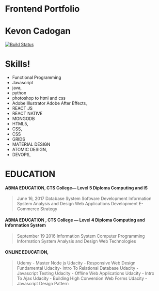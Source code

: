 # Frontend Portfolio
# Kevon Cadogan


[![Build Status](https://travis-ci.org/joemccann/dillinger.svg?branch=master)](https://travis-ci.org/joemccann/dillinger)



# Skills!

  - Functional Programming 
  - Javascript
  - java,
  - python
  - photoshop to html and css
  - Adobe Illustrator Adobe After Effects,
  - REACT JS 
  - REACT NATIVE 
  - MONGODB 
  - HTML5, 
  - CSS,
  - CSS 
  - GRIDS
  - MATERIAL DESIGN
  - ATOMIC DESIGN,
  - DEVOPS,


# EDUCATION

#### ABMA EDUCATION, CTS College— Level 5 Diploma Computing and IS
>June 16, 2017
>Database System
>Software Development
>Information System Analysis and Design 
>Web Applications Development
>E-Commerce Strategy


#### ABMA EDUCATION , CTS College — Level 4 Diploma Computing and Information System
>September 19 2016
>Information System
>Computer Programming 
>Information System Analysis  and Design
>Web Technologies 


#### ONLINE EDUCATION,

>Udemy - Master Node js
>Udacity - Responsive Web Design Fundamental
>Udacity- Intro  To Relational Database
>Udacity  - Javascript Testing
>Udacity  - Offline Web Applications
>Udacity - Intro To Ajax
>Udacity  - Building High Conversion Web Forms
>Udacity  - Javascript Design Pattern




